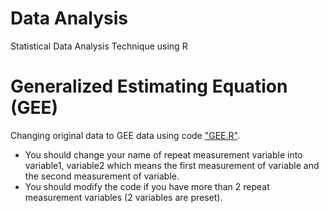 # Data Analysis
Statistical Data Analysis Technique using R

# Generalized Estimating Equation (GEE)
Changing original data to GEE data using code ["GEE.R"](https://github.com/xup6YJ/Data-Analysis/blob/main/Code/GEE.R).
- You should change your name of repeat measurement variable into variable1, variable2 which means the first measurement of variable and the second measurement of variable.
- You should modify the code if you have more than 2 repeat measurement variables (2 variables are preset).

